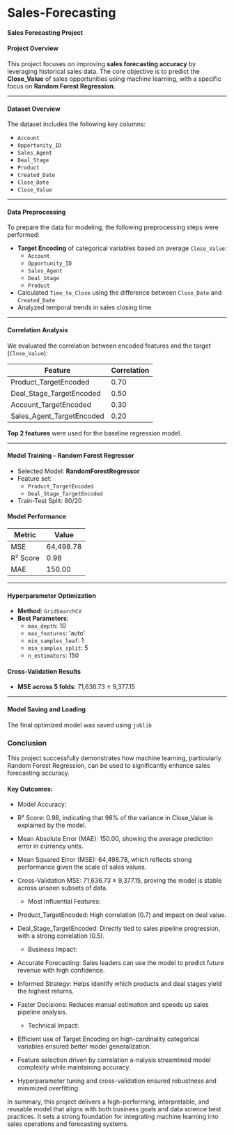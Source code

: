 # Sales-Forecasting

#### Sales Forecasting Project

#### Project Overview
This project focuses on improving **sales forecasting accuracy** by leveraging historical sales data. The core objective is to predict the **Close_Value** of sales opportunities using machine learning, with a specific focus on **Random Forest Regression**.

---

#### Dataset Overview
The dataset includes the following key columns:
- `Account`
- `Opportunity_ID`
- `Sales_Agent`
- `Deal_Stage`
- `Product`
- `Created_Date`
- `Close_Date`
- `Close_Value`

---

#### Data Preprocessing
To prepare the data for modeling, the following preprocessing steps were performed:

- **Target Encoding** of categorical variables based on average `Close_Value`:
  - `Account`
  - `Opportunity_ID`
  - `Sales_Agent`
  - `Deal_Stage`
  - `Product`
- Calculated `Time_to_Close` using the difference between `Close_Date` and `Created_Date`
- Analyzed temporal trends in sales closing time

---

#### Correlation Analysis
We evaluated the correlation between encoded features and the target (`Close_Value`):

| Feature                    | Correlation |
|---------------------------|-------------|
| Product_TargetEncoded     | 0.70        |
| Deal_Stage_TargetEncoded  | 0.50        |
| Account_TargetEncoded     | 0.30        |
| Sales_Agent_TargetEncoded| 0.20        |

**Top 2 features** were used for the baseline regression model.

---

#### Model Training – Random Forest Regressor
- Selected Model: **RandomForestRegressor**
- Feature set:  
  - `Product_TargetEncoded`  
  - `Deal_Stage_TargetEncoded`
- Train-Test Split: 80/20

#### Model Performance
| Metric        | Value         |
|---------------|---------------|
| MSE           | 64,498.78     |
| R² Score      | 0.98          |
| MAE           | 150.00        |

---

#### Hyperparameter Optimization
- **Method**: `GridSearchCV`
- **Best Parameters**:
  - `max_depth`: 10
  - `max_features`: 'auto'
  - `min_samples_leaf`: 1
  - `min_samples_split`: 5
  - `n_estimators`: 150

#### Cross-Validation Results
- **MSE across 5 folds**: 71,636.73 ± 9,377.15

---

#### Model Saving and Loading
The final optimized model was saved using `joblib`

### Conclusion

This project successfully demonstrates how machine learning, particularly Random Forest Regression, can be used to significantly enhance sales forecasting accuracy.

#### Key Outcomes:
   - Model Accuracy:

* R² Score: 0.98, indicating that 98% of the variance in Close_Value is explained by the model.

* Mean Absolute Error (MAE): 150.00, showing the average prediction error in currency units.

* Mean Squared Error (MSE): 64,498.78, which reflects strong performance given the scale of sales values.

* Cross-Validation MSE: 71,636.73 ± 9,377.15, proving the model is stable across unseen subsets of data.

  - Most Influential Features:

* Product_TargetEncoded: High correlation (0.7) and impact on deal value.
* Deal_Stage_TargetEncoded: Directly tied to sales pipeline progression, with a strong correlation (0.5).

  - Business Impact:

* Accurate Forecasting: Sales leaders can use the model to predict future revenue with high confidence.
* Informed Strategy: Helps identify which products and deal stages yield the highest returns.
* Faster Decisions: Reduces manual estimation and speeds up sales pipeline analysis.

  - Technical Impact:

* Efficient use of Target Encoding on high-cardinality categorical variables ensured better model generalization.
* Feature selection driven by correlation a-nalysis streamlined model complexity while maintaining accuracy.
* Hyperparameter tuning and cross-validation ensured robustness and minimized overfitting.

In summary, this project delivers a high-performing, interpretable, and reusable model that aligns with both business goals and data science best practices. It sets a strong foundation for integrating machine learning into sales operations and forecasting systems.



